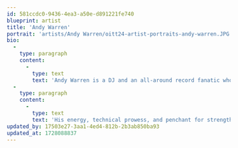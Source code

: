 ```yaml
---
id: 581ccdc0-9436-4ea3-a50e-d891221fe740
blueprint: artist
title: 'Andy Warren'
portrait: 'artists/Andy Warren/oitt24-artist-portraits-andy-warren.JPG'
bio:
  -
    type: paragraph
    content:
      -
        type: text
        text: 'A​ndy Warren is a DJ and an all-around record fanatic who has helped elevate the underground dance music scene in Portland, Oregon by sharing music and throwing consistent, quality events for over a decade. Through his party collective, ‘Believe You Me’ that he’s run alongside partner Robert Ginkgo, Warren has built a bridge for international artists touring the West Coast. His energy and reverence for the history and culture of DJing has not only helped make Portland a tour stop, but also ushered in blissful day parties and cozy afterhour gatherings, curated to exploring body music beyond its contemporary realms. To that end, Warren is a selector who is not afraid to take risks when he steps up into the booth, channeling layered emotions and varied rhythms with new and old flavors of house, techno, ambient, electro and eclectic music.'
  -
    type: paragraph
    content:
      -
        type: text
        text: 'His energy, technical prowess, and penchant for strengthening community has lead him to play throughout the United States as well as Latin America & Europe. Andy Warren carries the spirit of the underground wherever he touches down, always bringing a multifarious selection of music for his late night (or early morning) musical journeys, exposing the mind and body to rhythms and rarities for heads and dancers alike. In the spring of 2024, a decade of efforts culminated with Andy & a team of like minded (crazy?) believers in the cause, opening a brick & mortar dance club - Process PDX. A rugged, yet cozy home for the Portland underground community.'
updated_by: 17503e27-3aa1-4ed4-812b-2b3ab850ba93
updated_at: 1728088837
---
```

